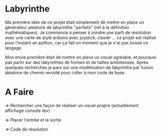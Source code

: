 # Labyrinthe
Ma première idée de ce projet était simplement de mettre en place un générateur aléatoire de labyrinthe "parfaits" (ref à la définition mathématiques). 
Je commence à penser à joindre une parti de résolution avec une carte de style arduino avec joystick, clavier ...
Le projet est réalisé pour l'instant en python, car ça fait un moment que je n'ai pas bossé ce langage.

  Mon envie première était de mettre en place un visuel agréable, et pourquoi pas partir sur des labyrinthes de formes et de tailles ambitieuses.
Après quelques recherches je pars sur une modélisation de labyrinthe par fusion aléatoire de chemin revisité pour coller à mon code de base.
# A Faire
=> Rechercher une façon de réaliser un visuel propre (actuellement affichage console dur)

=> Placer l'entrée et la sortie

=> Code de résolution
